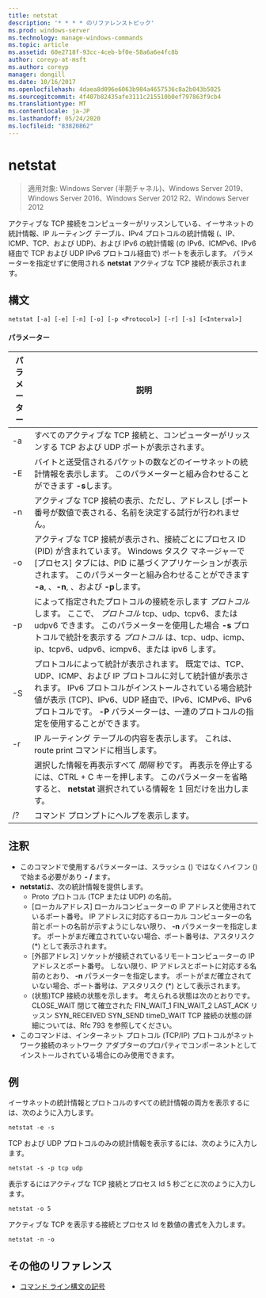 ```yaml
---
title: netstat
description: '* * * * のリファレンストピック'
ms.prod: windows-server
ms.technology: manage-windows-commands
ms.topic: article
ms.assetid: 60e2718f-93cc-4ceb-bf0e-58a6a6e4fc8b
author: coreyp-at-msft
ms.author: coreyp
manager: dongill
ms.date: 10/16/2017
ms.openlocfilehash: 4daea8d096e6063b984a4657536c8a2b043b5025
ms.sourcegitcommit: 4f407b82435afe3111c215510b0ef797863f9cb4
ms.translationtype: MT
ms.contentlocale: ja-JP
ms.lasthandoff: 05/24/2020
ms.locfileid: "83820862"
---
```

# <a name="netstat"></a>netstat

> 適用対象: Windows Server (半期チャネル)、Windows Server 2019、Windows Server 2016、Windows Server 2012 R2、Windows Server 2012

アクティブな TCP 接続をコンピューターがリッスンしている、イーサネットの統計情報、IP ルーティング テーブル、IPv4 プロトコルの統計情報 (、IP、ICMP、TCP、および UDP)、および IPv6 の統計情報 (の IPv6、ICMPv6、IPv6 経由で TCP および UDP IPv6 プロトコル経由で) ポートを表示します。 パラメーターを指定せずに使用される **netstat** アクティブな TCP 接続が表示されます。

## <a name="syntax"></a>構文
```
netstat [-a] [-e] [-n] [-o] [-p <Protocol>] [-r] [-s] [<Interval>]
```

#### <a name="parameters"></a>パラメーター

|   パラメーター   |                                                                                                                                              説明                                                                                                                                              |
|---------------|-------------------------------------------------------------------------------------------------------------------------------------------------------------------------------------------------------------------------------------------------------------------------------------------------------|
|      -a       |                                                                                                   すべてのアクティブな TCP 接続と、コンピューターがリッスンする TCP および UDP ポートが表示されます。                                                                                                   |
|      -E       |                                                                                 バイトと送受信されるパケットの数などのイーサネットの統計情報を表示します。 このパラメーターと組み合わせることができます **-s**します。                                                                                  |
|      -n       |                                                                               アクティブな TCP 接続の表示、ただし、アドレスし [ポート番号が数値で表される、名前を決定する試行が行われません。                                                                               |
|      -o       |                          アクティブな TCP 接続が表示され、接続ごとにプロセス ID (PID) が含まれています。 Windows タスク マネージャーで [プロセス] タブには、PID に基づくアプリケーションが表示されます。 このパラメーターと組み合わせることができます **-a**, 、**-n**, 、および **-p**します。                           |
| -p<Protocol> |               によって指定されたプロトコルの接続を示します *プロトコル*します。 ここで、 *プロトコル* tcp、udp、tcpv6、または udpv6 できます。 このパラメーターを使用した場合 **-s** プロトコルで統計を表示する *プロトコル* は、tcp、udp、icmp、ip、tcpv6、udpv6、icmpv6、または ipv6 します。                |
|      -S       | プロトコルによって統計が表示されます。 既定では、TCP、UDP、ICMP、および IP プロトコルに対して統計値が表示されます。 IPv6 プロトコルがインストールされている場合統計値が表示 (TCP)、IPv6、UDP 経由で、IPv6、ICMPv6、IPv6 プロトコルです。 **-P** パラメーターは、一連のプロトコルの指定を使用することができます。 |
|      -r       |                                                                                                     IP ルーティング テーブルの内容を表示します。 これは、route print コマンドに相当します。                                                                                                     |
|  <Interval>   |                                                        選択した情報を再表示すべて *間隔* 秒です。 再表示を停止するには、CTRL + C キーを押します。 このパラメーターを省略すると、 **netstat** 選択されている情報を 1 回だけを出力します。                                                         |
|      /?       |                                                                                                                                 コマンド プロンプトにヘルプを表示します。                                                                                                                                  |

## <a name="remarks"></a>注釈
-   このコマンドで使用するパラメーターは、スラッシュ () ではなくハイフン () で始まる必要があり **-** **/** ます。
-   **netstat**は、次の統計情報を提供します。
    -   Proto プロトコル (TCP または UDP) の名前。
    -   [ローカルアドレス] ローカルコンピューターの IP アドレスと使用されているポート番号。 IP アドレスに対応するローカル コンピューターの名前とポートの名前が示すようにしない限り、 **-n** パラメーターを指定します。 ポートがまだ確立されていない場合、ポート番号は、アスタリスク (*) として表示されます。
    -   [外部アドレス] ソケットが接続されているリモートコンピューターの IP アドレスとポート番号。 しない限り、IP アドレスとポートに対応する名前のとおり、 **-n** パラメーターを指定します。 ポートがまだ確立されていない場合、ポート番号は、アスタリスク (*) として表示されます。
    -   (状態)TCP 接続の状態を示します。 考えられる状態は次のとおりです。 CLOSE_WAIT 閉じて確立された FIN_WAIT_1 FIN_WAIT_2 LAST_ACK リッスン SYN_RECEIVED SYN_SEND timeD_WAIT TCP 接続の状態の詳細については、Rfc 793 を参照してください。
-   このコマンドは、インターネット プロトコル (TCP/IP) プロトコルがネットワーク接続のネットワーク アダプターのプロパティでコンポーネントとしてインストールされている場合にのみ使用できます。

## <a name="examples"></a>例
イーサネットの統計情報とプロトコルのすべての統計情報の両方を表示するには、次のように入力します。
```
netstat -e -s
```
TCP および UDP プロトコルのみの統計情報を表示するには、次のように入力します。
```
netstat -s -p tcp udp
```
表示するにはアクティブな TCP 接続とプロセス Id 5 秒ごとに次のように入力します。
```
netstat -o 5
```
アクティブな TCP を表示する接続とプロセス Id を数値の書式を入力します。
```
netstat -n -o
```

## <a name="additional-references"></a>その他のリファレンス
- [コマンド ライン構文の記号](command-line-syntax-key.md)
